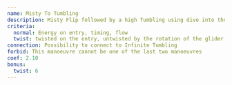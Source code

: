 ```yaml
---
name: Misty To Tumbling
description: Misty Flip followed by a high Tumbling using dive into the Misty Flip
criteria:
  normal: Energy on entry, timing, flow
  twist: twisted on the entry, untwisted by the rotation of the glider
connection: Possibility to connect to Infinite Tumbling
forbid: This manoeuvre cannot be one of the last two manoeuvres
coef: 2.10
bonus:
  twist: 6
---
```

